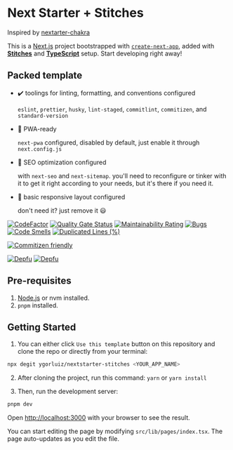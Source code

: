# Next Starter + Stitches

Inspired by [nextarter-chakra
](https://github.com/sozonome/nextarter-chakra)

This is a [Next.js](https://nextjs.org/) project bootstrapped with [`create-next-app`](https://github.com/vercel/next.js/tree/canary/packages/create-next-app), added with [**Stitches**](https://stitches.com) and [**TypeScript**](https://www.typescriptlang.org) setup.
Start developing right away!

## Packed template

- ✔️ toolings for linting, formatting, and conventions configured

  `eslint`, `prettier`, `husky`, `lint-staged`, `commitlint`, `commitizen`, and `standard-version`

- 📱 PWA-ready

  `next-pwa` configured, disabled by default, just enable it through `next.config.js`

- 🔎 SEO optimization configured

  with `next-seo` and `next-sitemap`. you'll need to reconfigure or tinker with it to get it right according to your needs, but it's there if you need it.

- 🎨 basic responsive layout configured

  don't need it? just remove it 😃

[![CodeFactor](https://www.codefactor.io/repository/github/ygorluiz/nextstarter-stitches/badge)](https://www.codefactor.io/repository/github/ygorluiz/nextstarter-stitches)
[![Quality Gate Status](https://sonarcloud.io/api/project_badges/measure?project=ygorluiz_nextstarter-stitches&metric=alert_status)](https://sonarcloud.io/dashboard?id=ygorluiz_nextstarter-stitches) [![Maintainability Rating](https://sonarcloud.io/api/project_badges/measure?project=ygorluiz_nextstarter-stitches&metric=sqale_rating)](https://sonarcloud.io/dashboard?id=ygorluiz_nextstarter-stitches) [![Bugs](https://sonarcloud.io/api/project_badges/measure?project=ygorluiz_nextstarter-stitches&metric=bugs)](https://sonarcloud.io/dashboard?id=ygorluiz_nextstarter-stitches) [![Code Smells](https://sonarcloud.io/api/project_badges/measure?project=ygorluiz_nextstarter-stitches&metric=code_smells)](https://sonarcloud.io/dashboard?id=ygorluiz_nextstarter-stitches) [![Duplicated Lines (%)](https://sonarcloud.io/api/project_badges/measure?project=ygorluiz_nextstarter-stitches&metric=duplicated_lines_density)](https://sonarcloud.io/dashboard?id=ygorluiz_nextstarter-stitches)

[![Commitizen friendly](https://img.shields.io/badge/commitizen-friendly-brightgreen.svg)](http://commitizen.github.io/cz-cli/)

[![Depfu](https://badges.depfu.com/badges/9e426e58f99c3bd470987a3c6b014a96/overview.svg)](https://depfu.com/github/ygorluiz/nextstarter-stitches?project_id=26148) [![Depfu](https://badges.depfu.com/badges/9e426e58f99c3bd470987a3c6b014a96/count.svg)](https://depfu.com/github/ygorluiz/nextstarter-stitches?project_id=26148)

## Pre-requisites

1. [Node.js](https://nodejs.org/en/) or nvm installed.
2. `pnpm` installed.

## Getting Started

1. You can either click `Use this template` button on this repository and clone the repo or directly from your terminal:

```bash
npx degit ygorluiz/nextstarter-stitches <YOUR_APP_NAME>
```

2. After cloning the project, run this command: `yarn` or `yarn install`

3. Then, run the development server:

```bash
pnpm dev
```

Open [http://localhost:3000](http://localhost:3000) with your browser to see the result.

You can start editing the page by modifying `src/lib/pages/index.tsx`. The page auto-updates as you edit the file.
